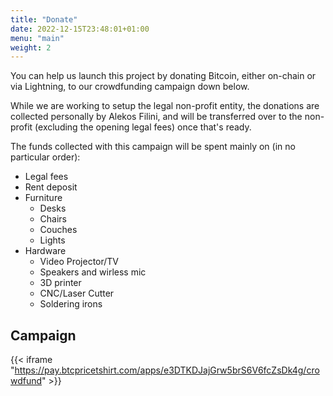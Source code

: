 ```yaml
---
title: "Donate"
date: 2022-12-15T23:48:01+01:00
menu: "main"
weight: 2
---
```


You can help us launch this project by donating Bitcoin, either on-chain or via Lightning, to our crowdfunding campaign down below.

While we are working to setup the legal non-profit entity, the donations are collected personally by Alekos Filini, and will be transferred over to the non-profit (excluding the opening legal fees) once that's ready.

The funds collected with this campaign will be spent mainly on (in no particular order):

- Legal fees
- Rent deposit
- Furniture
    - Desks
    - Chairs
    - Couches
    - Lights
- Hardware
    - Video Projector/TV
    - Speakers and wirless mic
    - 3D printer
    - CNC/Laser Cutter
    - Soldering irons

## Campaign

{{< iframe "https://pay.btcpricetshirt.com/apps/e3DTKDJajGrw5brS6V6fcZsDk4g/crowdfund" >}}
